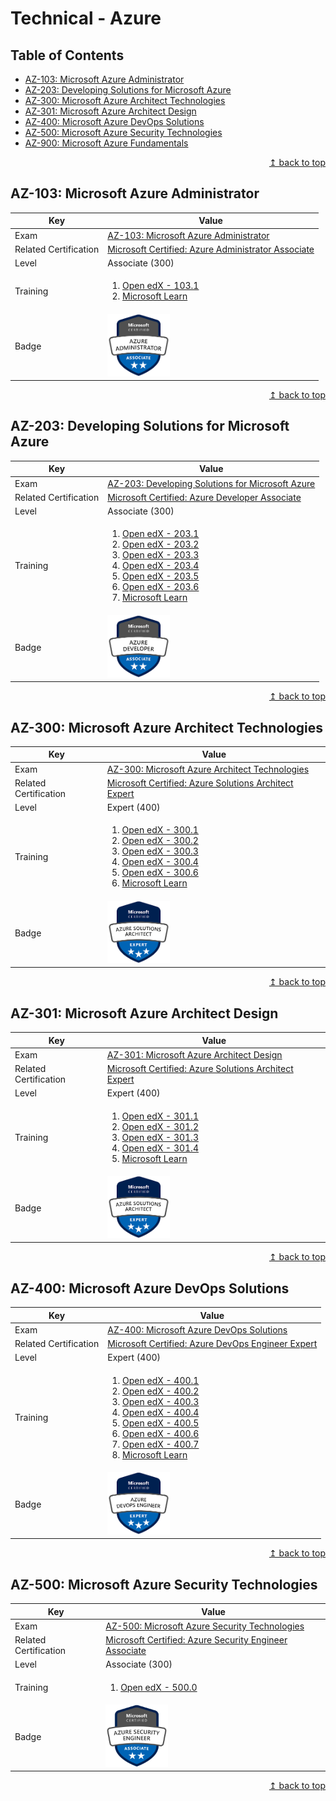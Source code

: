 # Technical - Azure

## Table of Contents
* [AZ-103: Microsoft Azure Administrator](#az-103-microsoft-azure-administrator)
* [AZ-203: Developing Solutions for Microsoft Azure](#az-203-developing-solutions-for-microsoft-azure)
* [AZ-300: Microsoft Azure Architect Technologies](#az-300-microsoft-azure-architect-technologies)
* [AZ-301: Microsoft Azure Architect Design](#az-301-microsoft-azure-architect-design)
* [AZ-400: Microsoft Azure DevOps Solutions](#az-400-microsoft-azure-devops-solutions)
* [AZ-500: Microsoft Azure Security Technologies](#az-500-microsoft-azure-security-technologies)
* [AZ-900: Microsoft Azure Fundamentals](#az-900-microsoft-azure-fundamentals)

<div align="right"><a href="#technical---azure">↥ back to top</a></div>

## AZ-103: Microsoft Azure Administrator

| Key | Value |
| ------------- | ------------- |
| Exam | [AZ-103: Microsoft Azure Administrator](https://www.microsoft.com/en-us/learning/exam-AZ-103.aspx) |
| Related Certification | [Microsoft Certified: Azure Administrator Associate](https://www.microsoft.com/en-us/learning/azure-administrator.aspx) |
| Level | Associate (300) |
| Training | <ol><li><a href="https://aka.ms/openedx-AZ-103.1-about">Open edX - 103.1</a></li><li><a href="https://docs.microsoft.com/en-us/learn/browse/?products=azure&resource_type=learning%20path&roles=administrator">Microsoft Learn</a></li></ol> |
| Badge | <img src="../images/badge-azure-administrator.png" alt="Azure Administrator Associate" width="100px">  |

<div align="right"><a href="#technical---azure">↥ back to top</a></div>

## AZ-203: Developing Solutions for Microsoft Azure

| Key | Value |
| ------------- | ------------- |
| Exam | [AZ-203: Developing Solutions for Microsoft Azure](https://www.microsoft.com/en-us/learning/exam-AZ-203.aspx) |
| Related Certification | [Microsoft Certified: Azure Developer Associate](https://www.microsoft.com/en-us/learning/azure-developer.aspx) |
| Level | Associate (300) |
| Training | <ol><li><a href="https://aka.ms/openedx-AZ-203.1-about">Open edX - 203.1</a></li><li><a href="https://aka.ms/openedx-AZ-203.2-about">Open edX - 203.2</a></li><li><a href="https://aka.ms/openedx-AZ-203.3-about">Open edX - 203.3</a></li><li><a href="https://aka.ms/openedx-AZ-203.4-about">Open edX - 203.4</a></li><li><a href="https://aka.ms/openedx-AZ-203.5-about">Open edX - 203.5</a></li><li><a href="https://aka.ms/openedx-AZ-203.6-about">Open edX - 203.6</a></li><li><a href="https://docs.microsoft.com/en-us/learn/browse/?products=azure&resource_type=learning%20path&roles=developer">Microsoft Learn</a></li></ol> |
| Badge | <img src="../images/badge-azure-developer.png" alt="Azure Developer Associate" width="100px">  |

<div align="right"><a href="#technical---azure">↥ back to top</a></div>

## AZ-300: Microsoft Azure Architect Technologies

| Key | Value |
| ------------- | ------------- |
| Exam | [AZ-300: Microsoft Azure Architect Technologies](https://www.microsoft.com/en-us/learning/exam-AZ-300.aspx) |
| Related Certification | [Microsoft Certified: Azure Solutions Architect Expert](https://www.microsoft.com/en-us/learning/azure-solutions-architect.aspx) |
| Level | Expert (400) |
| Training | <ol><li><a href="https://aka.ms/openedx-AZ-300.1-about">Open edX - 300.1</a></li><li><a href="https://aka.ms/openedx-AZ-300.2-about">Open edX - 300.2</a></li><li><a href="https://aka.ms/openedx-AZ-300.3-about">Open edX - 300.3</a></li><li><a href="https://aka.ms/openedx-AZ-300.4-about">Open edX - 300.4</a></li><li><a href="https://aka.ms/openedx-AZ-300.6-about">Open edX - 300.6</a></li><li><a href="https://docs.microsoft.com/en-us/learn/browse/?products=azure&resource_type=learning%20path&roles=solution-architect">Microsoft Learn</a></li></ol> |
| Badge | <img src="../images/badge-azure-solutions-architect.png" alt="Azure Solutions Architect Expert" width="100px">  |

<div align="right"><a href="#technical---azure">↥ back to top</a></div>

## AZ-301: Microsoft Azure Architect Design

| Key | Value |
| ------------- | ------------- |
| Exam | [AZ-301: Microsoft Azure Architect Design](https://www.microsoft.com/en-us/learning/exam-az-301.aspx) |
| Related Certification | [Microsoft Certified: Azure Solutions Architect Expert](https://www.microsoft.com/en-us/learning/azure-solutions-architect.aspx) |
| Level | Expert (400) |
| Training | <ol><li><a href="https://aka.ms/openedx-AZ-301.1-about">Open edX - 301.1</a></li><li><a href="https://aka.ms/openedx-AZ-301.2-about">Open edX - 301.2</a></li><li><a href="https://aka.ms/openedx-AZ-301.3-about">Open edX - 301.3</a></li><li><a href="https://aka.ms/openedx-AZ-301.4-about">Open edX - 301.4</a></li><li><a href="https://docs.microsoft.com/en-us/learn/browse/?products=azure&resource_type=learning%20path&roles=solution-architect">Microsoft Learn</a></li></ol> |
| Badge | <img src="../images/badge-azure-solutions-architect.png" alt="Azure Solutions Architect Expert" width="100px">  |

<div align="right"><a href="#technical---azure">↥ back to top</a></div>

## AZ-400: Microsoft Azure DevOps Solutions

| Key | Value |
| ------------- | ------------- |
| Exam | [AZ-400: Microsoft Azure DevOps Solutions](https://www.microsoft.com/en-us/learning/exam-az-400.aspx) |
| Related Certification | [Microsoft Certified: Azure DevOps Engineer Expert](https://www.microsoft.com/en-us/learning/azure-devops.aspx) |
| Level | Expert (400) |
| Training | <ol><li><a href="https://aka.ms/elms-AZ-400.1-about">Open edX - 400.1</a></li><li><a href="https://aka.ms/elms-AZ-400.2-about">Open edX - 400.2</a></li><li><a href="https://aka.ms/elms-AZ-400.3-about">Open edX - 400.3</a></li><li><a href="https://aka.ms/elms-AZ-400.4-about">Open edX - 400.4</a></li><li><a href="https://aka.ms/elms-AZ-400.5-about">Open edX - 400.5</a></li><li><a href="https://aka.ms/elms-AZ-400.6-about">Open edX - 400.6</a></li><li><a href="https://aka.ms/elms-AZ-400.7-about">Open edX - 400.7</a></li><li><a href="https://docs.microsoft.com/en-us/learn/browse/?resource_type=learning%20path&products=azure&roles=devops-engineer">Microsoft Learn</a></li></ol> |
| Badge | <img src="../images/badge-azure-devops-engineer.png" alt="Azure DevOps Engineer Expert" width="100px">  |

<div align="right"><a href="#technical---azure">↥ back to top</a></div>

## AZ-500: Microsoft Azure Security Technologies

| Key | Value |
| ------------- | ------------- |
| Exam | [AZ-500: Microsoft Azure Security Technologies](https://www.microsoft.com/en-us/learning/exam-az-500.aspx) |
| Related Certification | [Microsoft Certified: Azure Security Engineer Associate](https://www.microsoft.com/en-us/learning/azure-security-engineer.aspx) |
| Level | Associate (300) |
| Training | <ol><li><a href="https://aka.ms/elms-AZ-500.0-about">Open edX - 500.0</a></li></ol> |
| Badge | <img src="../images/badge-azure-security-engineer.png" alt="Azure Security Engineer Associate" width="100px">  |

<div align="right"><a href="#technical---azure">↥ back to top</a></div>